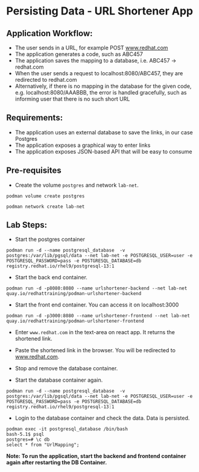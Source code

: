 # Persisting Data - URL Shortener App

## Application Workflow:
* The user sends in a URL, for example POST www.redhat.com
* The application generates a code, such as ABC457
* The application saves the mapping to a database, i.e.  ABC457 -> redhat.com
* When the user sends a request to localhost:8080/ABC457, they are redirected to redhat.com
* Alternatively, if there is no mapping in the database for the given code, e.g. localhost:8080/AAABBB, the error is handled gracefully, such as informing user that there is no such short URL

## Requirements:
* The application uses an external database to save the links, in our case Postgres
* The application exposes a graphical way to enter links
* The application exposes JSON-based API that will be easy to consume

## Pre-requisites

* Create the volume `postgres` and network `lab-net`.

```
podman volume create postgres

podman network create lab-net
```


## Lab Steps:
* Start the postgres container 
```
podman run -d --name postgresql_database  -v postgres:/var/lib/pgsql/data --net lab-net -e POSTGRESQL_USER=user -e POSTGRESQL_PASSWORD=pass -e POSTGRESQL_DATABASE=db  registry.redhat.io/rhel9/postgresql-13:1
```
* Start the back end container.
```
podman run -d -p8080:8080 --name urlshortener-backend --net lab-net quay.io/redhattraining/podman-urlshortener-backend
```
* Start the front end container. You can access it on localhost:3000
```
podman run -d -p3000:8080 --name urlshortener-frontend --net lab-net quay.io/redhattraining/podman-urlshortener-frontend
```
* Enter `www.redhat.com` in the text-area on react app. It returns the shortened link.

* Paste the shortened link in the browser. You will be redirected to www.redhat.com.

* Stop and remove the database container.

* Start the database container again.
```
podman run -d --name postgresql_database  -v postgres:/var/lib/pgsql/data --net lab-net -e POSTGRESQL_USER=user -e POSTGRESQL_PASSWORD=pass -e POSTGRESQL_DATABASE=db  registry.redhat.io/rhel9/postgresql-13:1
```
* Login to the database container and check the data. Data is persisted.
```
podman exec -it postgresql_database /bin/bash
bash-5.1$ psql
postgres=# \c db
select * from "UrlMapping";
```
**Note: To run the application, start the backend and frontend container again after restarting the DB Container.**